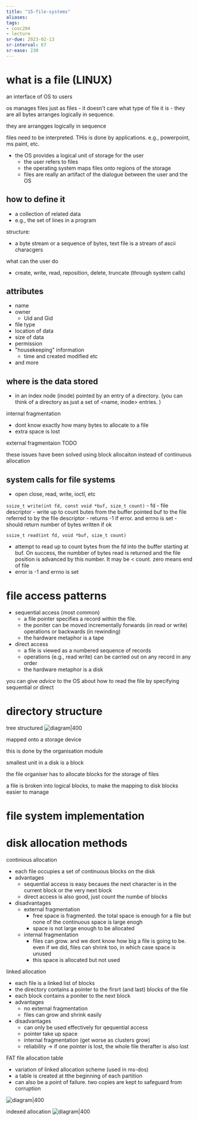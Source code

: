 ```yaml
---
title: "15-file-systems"
aliases: 
tags: 
- cosc204
- lecture
sr-due: 2023-02-13
sr-interval: 67
sr-ease: 230
---
```


# what is a file (LINUX)
an interface of OS to users

os manages files just as files - it doesn't care what type of file it is - they are all bytes arranges logically in sequence.

they are arrangges logically in sequence

files need to be interpreted. THis is done by applications. e.g., powerpoint, ms paint, etc.

- the OS provides a logical unit of storage for the user
	- the user refers to files
	- the operating system maps files onto regions of the storage
	- files are really an artifact of the dialogue between the user and the OS

## how to define it
- a collection of related data
- e.g., the set of lines in a program

structure:
- a byte stream or a sequence of bytes, text file is a stream of ascii characgers

what can the user do
- create, write, read, reposition, delete, truncate (through system calls)

## attributes
- name
- owner
	- Uid and Gid
- file type
- location of data
- size of data
- permission
- "housekeeping" information
	- time and created modified etc
- and more

## where is the data stored
- in an index node (inode) pointed by an entry of a directory. (you can think of a directory as just a set of <name, inode> entries. )

internal fragmentation
- dont know exactly how many bytes to allocate to a file
- extra space is lost

external fragmentaion TODO

these issues have been solved using block allocaiton instead of continuous allocation

## system calls for file systems
- open close, read, write, ioctl, etc

`ssize_t write(int fd, const void *buf, size_t count)`
	- fd - file descriptor
	- write up to count butes from the buffer pointed buf to the file referred to by the file descriptor
	- returns -1 if error. and errno is set
	- should return number of bytes written if ok

`ssize_t read(int fd, void *buf, size_t count)`
- attempt to read up to count bytes from the fd into the buffer starting at buf. On success, the numbber of bytes read is returned and the file position is advanced by this number. It may be < count. zero means end of file
- error is -1 and errno is set

# file access patterns
- sequential access (most common)
	- a file pointer specifies a record within the file.
	- the poniter can be moved incrementally forwards (in read or write) operations or backwards (in rewinding)
	- the hardware metaphor is a tape
- direct access
	- a file is viewed as a numbered sequence of records
	- operations (e.g., read write) can be carried out on any record in any order
	- the hardware metaphor is a disk

you can give *advice* to the OS about how to read the file by specifying sequential or direct

# directory structure

tree structured
![diagram|400](https://i.imgur.com/opniDLZ.png)

mapped onto a storage device

this is done by the organisation module

smallest unit in a disk is a block

the file organiser has to allocate blocks for the storage of files

a file is broken into logical blocks, to make the mapping to disk blocks easier to manage



# file system implementation
# disk allocation methods

continious allocation
- each file occupies a set of continuous blocks on the disk
- advantages
	- sequential access is easy becaues the next character is in the current block or the very next block
	- direct access is also good, just count the numbe of blocks
- disadvantages
	- external fragmentation
		- free space is fragmented. the total space is enough for a file but none of the continuous space is large enogh
		- space is not large enough to be allocated
	- internal fragmentation
		- files can grow. and we dont know how big a file is going to be. even if we did, files can shrink too, in which case space is unused
		- this space is allocated but not used

linked allocation
- each file is a linked list of blocks
- the directory contains a pointer to the firsrt (and last) blocks of the file
- each block contains a poniter to the next block
- advantages
	- no external fragmentation
	- files can grow and shrink easily
- disadvantages
	- can only be used effectively for qequential access
	- pointer take up space
	- internal fragmentation (get worse as clusters grow)
	- reliability -> if one pointer is lost, the whole file therafter is also lost

FAT file allocation table
- variation of linked allocation scheme (used in ms-dos)
- a table is created at  tthe beginning of each partition
- can also be a point of failure. two copies are kept to safeguard from corruption

![diagram|400](https://i.imgur.com/IYTB9EP.png)


indexed allocation
![diagram|400](https://i.imgur.com/LUv1PJA.png)

